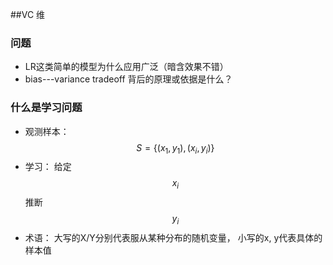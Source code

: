 ##VC 维
### 问题
- LR这类简单的模型为什么应用广泛（暗含效果不错）
- bias---variance tradeoff 背后的原理或依据是什么？
### 什么是学习问题
- 观测样本：$$ S = \{(x_1,y_1),(x_i, y_i)\} $$ 
- 学习： 给定$$x_i$$ 推断 $$y_i$$
- 术语： 大写的X/Y分别代表服从某种分布的随机变量， 小写的x, y代表具体的样本值